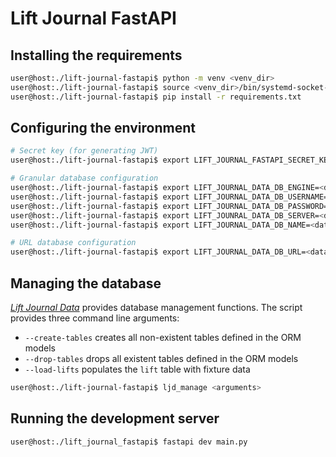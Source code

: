 # Lift Journal FastAPI

## Installing the requirements

```bash
user@host:./lift-journal-fastapi$ python -m venv <venv_dir>
user@host:./lift-journal-fastapi$ source <venv_dir>/bin/systemd-socket-activate
user@host:./lift-journal-fastapi$ pip install -r requirements.txt
```

## Configuring the environment

```bash
# Secret key (for generating JWT)
user@host:./lift-journal-fastapi$ export LIFT_JOURNAL_FASTAPI_SECRET_KEY=<secret_key>

# Granular database configuration
user@host:./lift-journal-fastapi$ export LIFT_JOURNAL_DATA_DB_ENGINE=<database engine>
user@host:./lift-journal-fastapi$ export LIFT_JOURNAL_DATA_DB_USERNAME=<database username>
user@host:./lift-journal-fastapi$ export LIFT_JOURNAL_DATA_DB_PASSWORD=<database password>
user@host:./lift-journal-fastapi$ export LIFT_JOUNRAL_DATA_DB_SERVER=<database server>
user@host:./lift-journal-fastapi$ export LIFT_JOURNAL_DATA_DB_NAME=<database name>

# URL database configuration
user@host:./lift-journal-fastapi$ export LIFT_JOURNAL_DATA_DB_URL=<database url>
```

## Managing the database

_[Lift Journal Data](https://github.com/bglendenning/lift-journal-data)_ provides database management functions. The script provides three command line arguments:

* `--create-tables` creates all non-existent tables defined in the ORM models
* `--drop-tables` drops all existent tables defined in the ORM models
* `--load-lifts` populates the `lift` table with fixture data

```bash
user@host:./lift-journal-fastapi$ ljd_manage <arguments>
```

## Running the development server

```bash
user@host:./lift_journal_fastapi$ fastapi dev main.py
```
